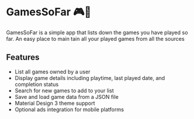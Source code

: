 # GamesSoFar 🎮📜

GamesSoFar is a simple app that lists down the games you have played so far. An easy place to main tain all your played games from all the sources

## Features
- List all games owned by a user
- Display game details including playtime, last played date, and completion status
- Search for new games to add to your list
- Save and load game data from a JSON file
- Material Design 3 theme support
- Optional ads integration for mobile platforms

   
